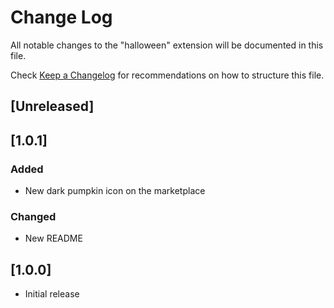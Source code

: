 # Change Log

All notable changes to the "halloween" extension will be documented in this file.

Check [Keep a Changelog](http://keepachangelog.com/) for recommendations on how to structure this file.

## [Unreleased]

## [1.0.1]
### Added
- New dark pumpkin icon on the marketplace
### Changed
- New README

## [1.0.0]
- Initial release
